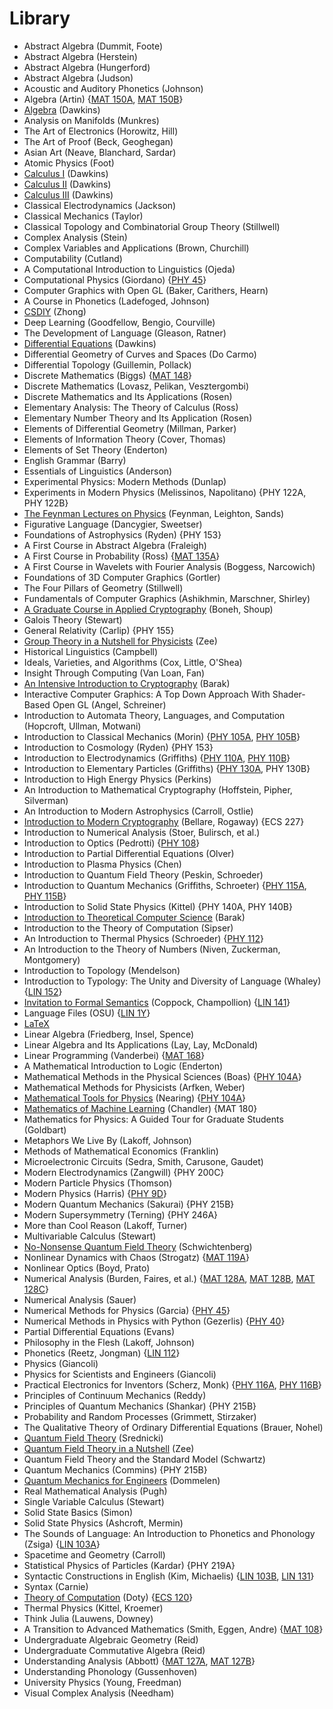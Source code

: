 # Library
- Abstract Algebra (Dummit, Foote)
- Abstract Algebra (Herstein)
- Abstract Algebra (Hungerford)
- Abstract Algebra (Judson)
- Acoustic and Auditory Phonetics (Johnson)
- Algebra (Artin) {[MAT 150A](./f23/mat150a.md), [MAT 150B](./w24/mat150b)}
- [Algebra](https://tutorial.math.lamar.edu/Classes/Alg/Alg.aspx) (Dawkins)
- Analysis on Manifolds (Munkres)
- The Art of Electronics (Horowitz, Hill)
- The Art of Proof (Beck, Geoghegan)
- Asian Art (Neave, Blanchard, Sardar)
- Atomic Physics (Foot)
- [Calculus I](https://tutorial.math.lamar.edu/Classes/CalcI/CalcI.aspx) (Dawkins)
- [Calculus II](https://tutorial.math.lamar.edu/Classes/CalcII/CalcII.aspx) (Dawkins)
- [Calculus III](https://tutorial.math.lamar.edu/Classes/CalcIII/CalcIII.aspx) (Dawkins)
- Classical Electrodynamics (Jackson)
- Classical Mechanics (Taylor)
- Classical Topology and Combinatorial Group Theory (Stillwell)
- Complex Analysis (Stein)
- Complex Variables and Applications (Brown, Churchill)
- Computability (Cutland)
- A Computational Introduction to Linguistics (Ojeda)
- Computational Physics (Giordano) {[PHY 45](./w23/phy45.md)}
- Computer Graphics with Open GL (Baker, Carithers, Hearn)
- A Course in Phonetics (Ladefoged, Johnson)
- [CSDIY](https://csdiy.wiki/en/) (Zhong)
- Deep Learning (Goodfellow, Bengio, Courville)
- The Development of Language (Gleason, Ratner)
- [Differential Equations](https://tutorial.math.lamar.edu/Classes/DE/DE.aspx) (Dawkins)
- Differential Geometry of Curves and Spaces (Do Carmo)
- Differential Topology (Guillemin, Pollack)
- Discrete Mathematics (Biggs) {[MAT 148](./w24/mat148.md)}
- Discrete Mathematics (Lovasz, Pelikan, Vesztergombi)
- Discrete Mathematics and Its Applications (Rosen)
- Elementary Analysis: The Theory of Calculus (Ross)
- Elementary Number Theory and Its Application (Rosen)
- Elements of Differential Geometry (Millman, Parker)
- Elements of Information Theory (Cover, Thomas)
- Elements of Set Theory (Enderton)
- English Grammar (Barry)
- Essentials of Linguistics (Anderson)
- Experimental Physics: Modern Methods (Dunlap)
- Experiments in Modern Physics (Melissinos, Napolitano) {PHY 122A, PHY 122B}
- [The Feynman Lectures on Physics](https://www.feynmanlectures.caltech.edu/) (Feynman, Leighton, Sands)
- Figurative Language (Dancygier, Sweetser)
- Foundations of Astrophysics (Ryden) {PHY 153}
- A First Course in Abstract Algebra (Fraleigh)
- A First Course in Probability (Ross) {[MAT 135A](./s23/mat135a.md)}
- A First Course in Wavelets with Fourier Analysis (Boggess, Narcowich)
- Foundations of 3D Computer Graphics (Gortler)
- The Four Pillars of Geometry (Stillwell)
- Fundamentals of Computer Graphics (Ashikhmin, Marschner, Shirley)
- [A Graduate Course in Applied Cryptography](https://toc.cryptobook.us/book.pdf) (Boneh, Shoup)
- Galois Theory (Stewart)
- General Relativity (Carlip) {PHY 155}
- [Group Theory in a Nutshell for Physicists](https://emineter.wordpress.com/wp-content/uploads/2018/08/a-zee-group-theory-in-a-nutshell-for-physicists-2016-princeton-university-press.pdf) (Zee)
- Historical Linguistics (Campbell)
- Ideals, Varieties, and Algorithms (Cox, Little, O'Shea)
- Insight Through Computing (Van Loan, Fan)
- [An Intensive Introduction to Cryptography](https://files.boazbarak.org/crypto/lnotes_book.pdf) (Barak)
- Interactive Computer Graphics: A Top Down Approach With Shader-Based Open GL (Angel, Schreiner)
- Introduction to Automata Theory, Languages, and Computation (Hopcroft, Ullman, Motwani)
- Introduction to Classical Mechanics (Morin) {[PHY 105A](./w23/phy105a.md), [PHY 105B](./s23/phy105b.md)}
- Introduction to Cosmology (Ryden) {PHY 153}
- Introduction to Electrodynamics (Griffiths) {[PHY 110A](./w23/phy110a.md), [PHY 110B](./s23/phy110b.md)}
- Introduction to Elementary Particles (Griffiths) {[PHY 130A](./w24/phy130a.md), PHY 130B}
- Introduction to High Energy Physics (Perkins)
- An Introduction to Mathematical Cryptography (Hoffstein, Pipher, Silverman)
- An Introduction to Modern Astrophysics (Carroll, Ostlie)
- [Introduction to Modern Cryptography](https://web.cs.ucdavis.edu/~rogaway/classes/227/spring05/book/main.pdf) (Bellare, Rogaway) {ECS 227}
- Introduction to Numerical Analysis (Stoer, Bulirsch, et al.)
- Introduction to Optics (Pedrotti) {[PHY 108](./s23/phy108.md)}
- Introduction to Partial Differential Equations (Olver)
- Introduction to Plasma Physics (Chen)
- Introduction to Quantum Field Theory (Peskin, Schroeder)
- Introduction to Quantum Mechanics (Griffiths, Schroeter) {[PHY 115A](./f23/phy115a.md), [PHY 115B](./w24/phy115b.md)}
- Introduction to Solid State Physics (Kittel) {PHY 140A, PHY 140B}
- [Introduction to Theoretical Computer Science](https://introtcs.org/public/) (Barak)
- Introduction to the Theory of Computation (Sipser)
- An Introduction to Thermal Physics (Schroeder) {[PHY 112](./f23/phy112.md)}
- An Introduction to the Theory of Numbers (Niven, Zuckerman, Montgomery)
- Introduction to Topology (Mendelson)
- Introduction to Typology: The Unity and Diversity of Language (Whaley) {[LIN 152](./w24/lin152.md)}
- [Invitation to Formal Semantics](https://eecoppock.info/bootcamp/semantics-boot-camp.pdf) (Coppock, Champollion) {[LIN 141](./f23/lin141.md)}
- Language Files (OSU) {[LIN 1Y](./f22/lin1y.md)}
- [LaTeX](https://upload.wikimedia.org/wikipedia/commons/2/2d/LaTeX.pdf)
- Linear Algebra (Friedberg, Insel, Spence)
- Linear Algebra and Its Applications (Lay, Lay, McDonald)
- Linear Programming (Vanderbei) {[MAT 168](./f23/mat168.md)}
- A Mathematical Introduction to Logic (Enderton)
- Mathematical Methods in the Physical Sciences (Boas) {[PHY 104A](./f22/phy104a.md)}
- Mathematical Methods for Physicists (Arfken, Weber)
- [Mathematical Tools for Physics](http://www-mdp.eng.cam.ac.uk/web/library/enginfo/textbooks_dvd_only/nearing/math_methods.pdf) (Nearing) {[PHY 104A](./f22/phy104a.md)}
- [Mathematics of Machine Learning](https://raw.githubusercontent.com/alexchandler100/MAT_180/main/00_Course_Files/MAT%20180%20Textbook/main.pdf) (Chandler) {MAT 180}
- Mathematics for Physics: A Guided Tour for Graduate Students (Goldbart)
- Metaphors We Live By (Lakoff, Johnson)
- Methods of Mathematical Economics (Franklin)
- Microelectronic Circuits (Sedra, Smith, Carusone, Gaudet)
- Modern Electrodynamics (Zangwill) {PHY 200C}
- Modern Particle Physics (Thomson)
- Modern Physics (Harris) {[PHY 9D](./f22/phy9d.md)}
- Modern Quantum Mechanics (Sakurai) {PHY 215B}
- Modern Supersymmetry (Terning) {PHY 246A}
- More than Cool Reason (Lakoff, Turner)
- Multivariable Calculus (Stewart)
- [No-Nonsense Quantum Field Theory](http://www.stat.ucla.edu/~ywu/QFT0.pdf) (Schwichtenberg)
- Nonlinear Dynamics with Chaos (Strogatz) {[MAT 119A](./w23/mat119a.md)}
- Nonlinear Optics (Boyd, Prato)
- Numerical Analysis (Burden, Faires, et al.) {[MAT 128A](./m23/mat128a.md), [MAT 128B](./s23/mat128b.md), [MAT 128C](./s24/mat128c.md)}
- Numerical Analysis (Sauer)
- Numerical Methods for Physics (Garcia) {[PHY 45](./w23/phy45.md)}
- Numerical Methods in Physics with Python (Gezerlis) {[PHY 40](./f22/phy40.md)}
- Partial Differential Equations (Evans)
- Philosophy in the Flesh (Lakoff, Johnson)
- Phonetics (Reetz, Jongman) {[LIN 112](./f23/lin112.md)}
- Physics (Giancoli)
- Physics for Scientists and Engineers (Giancoli)
- Practical Electronics for Inventors (Scherz, Monk) {[PHY 116A](./f22/phy116a.md), [PHY 116B](./w23/phy116b.md)}
- Principles of Continuum Mechanics (Reddy)
- Principles of Quantum Mechanics (Shankar) {PHY 215B}
- Probability and Random Processes (Grimmett, Stirzaker)
- The Qualitative Theory of Ordinary Differential Equations (Brauer, Nohel)
- [Quantum Field Theory](https://web.physics.ucsb.edu/~mark/ms-qft-DRAFT.pdf) (Srednicki)
- [Quantum Field Theory in a Nutshell](http://home.ustc.edu.cn/~gengb/200923/A.%20Zee,%20Quantum%20Field%20Theory%20in%20a%20Nutshell.pdf) (Zee)
- Quantum Field Theory and the Standard Model (Schwartz)
- Quantum Mechanics (Commins) {PHY 215B}
- [Quantum Mechanics for Engineers](https://web1.eng.famu.fsu.edu/~dommelen/quantum/) (Dommelen)
- Real Mathematical Analysis (Pugh)
- Single Variable Calculus (Stewart)
- Solid State Basics (Simon)
- Solid State Physics (Ashcroft, Mermin)
- The Sounds of Language: An Introduction to Phonetics and Phonology (Zsiga) {[LIN 103A](./w24/lin103a.md)}
- Spacetime and Geometry (Carroll)
- Statistical Physics of Particles (Kardar) {PHY 219A}
- Syntactic Constructions in English (Kim, Michaelis) {[LIN 103B](./w23/lin103b.md), [LIN 131](./w24/lin131.md)}
- Syntax (Carnie)
- [Theory of Computation](https://canvas.ucdavis.edu/courses/845987/files/23253366) (Doty) {[ECS 120](./w24/ecs120.md)}
- Thermal Physics (Kittel, Kroemer)
- Think Julia (Lauwens, Downey)
- A Transition to Advanced Mathematics (Smith, Eggen, Andre) {[MAT 108](./w23/mat108.md)}
- Undergraduate Algebraic Geometry (Reid)
- Undergraduate Commutative Algebra (Reid)
- Understanding Analysis (Abbott) {[MAT 127A](./s23/mat127a.md), [MAT 127B](./m23/mat127b.md)}
- Understanding Phonology (Gussenhoven)
- University Physics (Young, Freedman)
- Visual Complex Analysis (Needham)